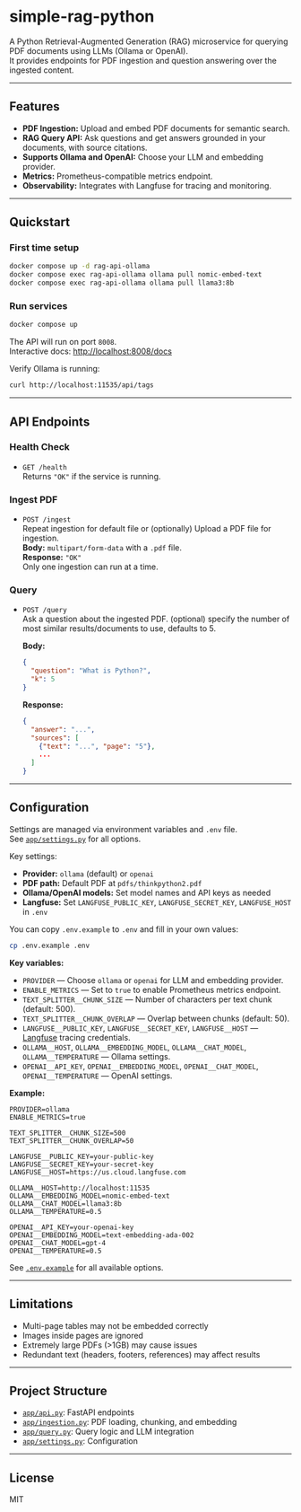 # simple-rag-python

A Python Retrieval-Augmented Generation (RAG) microservice for querying PDF documents using LLMs (Ollama or OpenAI).  
It provides endpoints for PDF ingestion and question answering over the ingested content.

---

## Features

- **PDF Ingestion:** Upload and embed PDF documents for semantic search.
- **RAG Query API:** Ask questions and get answers grounded in your documents, with source citations.
- **Supports Ollama and OpenAI:** Choose your LLM and embedding provider.
- **Metrics:** Prometheus-compatible metrics endpoint.
- **Observability:** Integrates with Langfuse for tracing and monitoring.

---

## Quickstart

### First time setup

```bash
docker compose up -d rag-api-ollama
docker compose exec rag-api-ollama ollama pull nomic-embed-text
docker compose exec rag-api-ollama ollama pull llama3:8b
```

### Run services

```bash
docker compose up
```

The API will run on port `8008`.  
Interactive docs: [http://localhost:8008/docs](http://localhost:8008/docs)

Verify Ollama is running:
```bash
curl http://localhost:11535/api/tags
```

---

## API Endpoints

### Health Check

- `GET /health`  
  Returns `"OK"` if the service is running.

### Ingest PDF

- `POST /ingest`  
  Repeat ingestion for default file or (optionally) Upload a PDF file for ingestion.  
  **Body:** `multipart/form-data` with a `.pdf` file.  
  **Response:** `"OK"`  
  Only one ingestion can run at a time.

### Query

- `POST /query`  
  Ask a question about the ingested PDF. (optional) specify the number of most similar results/documents to use, defaults to 5.
  
  **Body:**  
  ```json
  {
    "question": "What is Python?",
    "k": 5
  }
  ```
  **Response:**  
  ```json
  {
    "answer": "...",
    "sources": [
      {"text": "...", "page": "5"},
      ...
    ]
  }
  ```

---

## Configuration

Settings are managed via environment variables and `.env` file.  
See [`app/settings.py`](app/settings.py) for all options.

Key settings:
- **Provider:** `ollama` (default) or `openai`
- **PDF path:** Default PDF at `pdfs/thinkpython2.pdf`
- **Ollama/OpenAI models:** Set model names and API keys as needed
- **Langfuse:** Set `LANGFUSE_PUBLIC_KEY`, `LANGFUSE_SECRET_KEY`, `LANGFUSE_HOST` in `.env`

You can copy `.env.example` to `.env` and fill in your own values:

```bash
cp .env.example .env
```

**Key variables:**

- `PROVIDER` — Choose `ollama` or `openai` for LLM and embedding provider.
- `ENABLE_METRICS` — Set to `true` to enable Prometheus metrics endpoint.
- `TEXT_SPLITTER__CHUNK_SIZE` — Number of characters per text chunk (default: 500).
- `TEXT_SPLITTER__CHUNK_OVERLAP` — Overlap between chunks (default: 50).
- `LANGFUSE__PUBLIC_KEY`, `LANGFUSE__SECRET_KEY`, `LANGFUSE__HOST` — [Langfuse](https://langfuse.com/) tracing credentials.
- `OLLAMA__HOST`, `OLLAMA__EMBEDDING_MODEL`, `OLLAMA__CHAT_MODEL`, `OLLAMA__TEMPERATURE` — Ollama settings.
- `OPENAI__API_KEY`, `OPENAI__EMBEDDING_MODEL`, `OPENAI__CHAT_MODEL`, `OPENAI__TEMPERATURE` — OpenAI settings.

**Example:**

```env
PROVIDER=ollama
ENABLE_METRICS=true

TEXT_SPLITTER__CHUNK_SIZE=500
TEXT_SPLITTER__CHUNK_OVERLAP=50

LANGFUSE__PUBLIC_KEY=your-public-key
LANGFUSE__SECRET_KEY=your-secret-key
LANGFUSE__HOST=https://us.cloud.langfuse.com

OLLAMA__HOST=http://localhost:11535
OLLAMA__EMBEDDING_MODEL=nomic-embed-text
OLLAMA__CHAT_MODEL=llama3:8b
OLLAMA__TEMPERATURE=0.5

OPENAI__API_KEY=your-openai-key
OPENAI__EMBEDDING_MODEL=text-embedding-ada-002
OPENAI__CHAT_MODEL=gpt-4
OPENAI__TEMPERATURE=0.5
```

See [`.env.example`](.env.example) for all available options.

---

## Limitations

- Multi-page tables may not be embedded correctly
- Images inside pages are ignored
- Extremely large PDFs (>1GB) may cause issues
- Redundant text (headers, footers, references) may affect results

---

## Project Structure

- [`app/api.py`](app/api.py): FastAPI endpoints
- [`app/ingestion.py`](app/ingestion.py): PDF loading, chunking, and embedding
- [`app/query.py`](app/query.py): Query logic and LLM integration
- [`app/settings.py`](app/settings.py): Configuration

---

## License

MIT